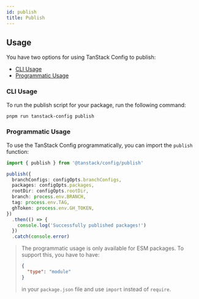 ```yaml
---
id: publish
title: Publish
---
```


## Usage

You have two options for using TanStack Config to publish:

- [CLI Usage](#cli-usage)
- [Programmatic Usage](#programmatic-usage)

### CLI Usage

To run the publish script for your package, run the following command:

```bash
pnpm run tanstack-config publish
```

### Programmatic Usage

To use the TanStack Config programmatically, you can import the `publish` function:

```ts
import { publish } from '@tanstack/config/publish'

publish({
  branchConfigs: configOpts.branchConfigs,
  packages: configOpts.packages,
  rootDir: configOpts.rootDir,
  branch: process.env.BRANCH,
  tag: process.env.TAG,
  ghToken: process.env.GH_TOKEN,
})
  .then(() => {
    console.log('Successfully published packages!')
  })
  .catch(console.error)
```

> The programmatic usage is only available for ESM packages. To support this, you have to have:
>
> ```json
> {
>   "type": "module"
> }
> ```
>
> in your `package.json` file and use `import` instead of `require`.

